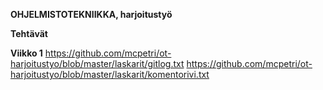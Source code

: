 **OHJELMISTOTEKNIIKKA, harjoitustyö**

**Tehtävät**

**Viikko 1**
https://github.com/mcpetri/ot-harjoitustyo/blob/master/laskarit/gitlog.txt
https://github.com/mcpetri/ot-harjoitustyo/blob/master/laskarit/komentorivi.txt


